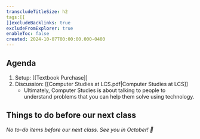 ```yaml
---
transcludeTitleSize: h2
tags:[[
]]excludeBacklinks: true
excludeFromExplorer: true
enableToc: false
created: 2024-10-07T00:00:00.000-0400
---
```

## Agenda
1. Setup: [[Textbook Purchase]]
2. Discussion: [[Computer Studies at LCS.pdf|Computer Studies at LCS]]
	- Ultimately, Computer Studies is about talking to people to understand problems that you can help them solve using technology.

	
## Things to do before our next class

*No to-do items before our next class. See you in October! 🍂*